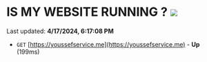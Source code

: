 # IS MY WEBSITE RUNNING ? [![](https://img.shields.io/static/v1?label=Sponsor&message=%E2%9D%A4&logo=GitHub&color=%23fe8e86)](https://github.com/sponsors/<username>)

Last updated: **4/17/2024, 6:17:08 PM**

- `GET` [https://youssefservice.me](https://youssefservice.me) - **Up** (199ms)

